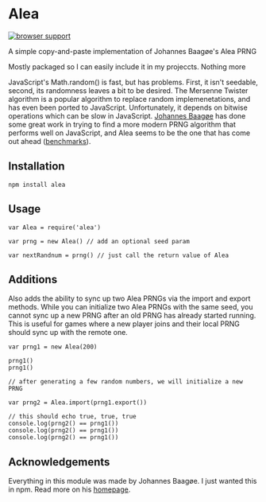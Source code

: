 # Alea

[![browser support](http://ci.testling.com/coverslide/node-alea.png)](http://ci.testling.com/coverslide/node-alea)

A simple copy-and-paste implementation of Johannes Baagøe's Alea PRNG

Mostly packaged so I can easily include it in my projeccts. Nothing more

JavaScript's Math.random() is fast, but has problems. First, it isn't seedable, second, its randomness leaves a bit to be desired. The Mersenne Twister algorithm is a popular algorithm to replace random implemenetations, and has even been ported to JavaScript. Unfortunately, it depends on bitwise operations which can be slow in JavaScript. [Johannes Baagøe](http://baagoe.org/) has done some great work in trying to find a more modern PRNG algorithm that performs well on JavaScript, and Alea seems to be the one that has come out ahead ([benchmarks](http://jsperf.com/prng-comparison)).

## Installation

	npm install alea

## Usage

	var Alea = require('alea')
	
	var prng = new Alea() // add an optional seed param

	var nextRandnum = prng() // just call the return value of Alea

## Additions

Also adds the ability to sync up two Alea PRNGs via the import and export methods. While you can initialize two Alea PRNGs with the same seed, you cannot sync up a new PRNG after an old PRNG has already started running. This is useful for games where a new player joins and their local PRNG should sync up with the remote one. 

	var prng1 = new Alea(200)

	prng1()
	prng1()

	// after generating a few random numbers, we will initialize a new PRNG

	var prng2 = Alea.import(prng1.export())

	// this should echo true, true, true
	console.log(prng2() == prng1())
	console.log(prng2() == prng1())
	console.log(prng2() == prng1())

## Acknowledgements

Everything in this module was made by Johannes Baagøe. I just wanted this in npm.
Read more on his [homepage](http://baagoe.org/).
